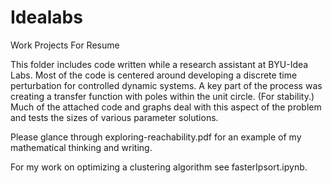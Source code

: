 # Idealabs
Work Projects For Resume

  This folder includes code written while a research assistant at BYU-Idea Labs. Most of the code is centered around
 developing a discrete time perturbation for controlled dynamic systems.
A key part of the process was creating a transfer function with poles within the unit circle. (For stability.)
Much of the attached code and graphs deal with this aspect of the problem and tests the sizes of various parameter
solutions.

   Please glance through exploring-reachability.pdf for an example of my mathematical thinking and writing.
   
   For my work on optimizing a clustering algorithm see fasterIpsort.ipynb.
